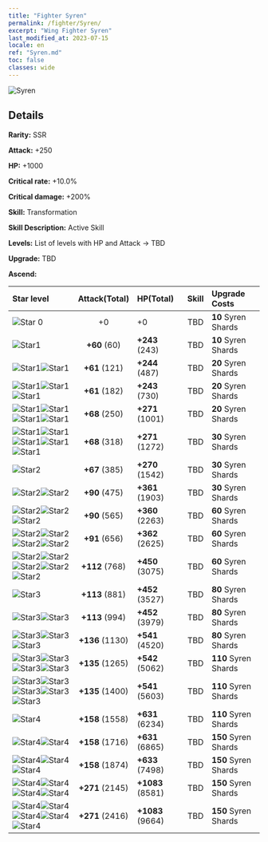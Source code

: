 ```yaml
---
title: "Fighter Syren"
permalink: /fighter/Syren/
excerpt: "Wing Fighter Syren"
last_modified_at: 2023-07-15
locale: en
ref: "Syren.md"
toc: false
classes: wide
---
```



 ![Syren](/images/ship/fj_img7.png)

## Details

 **Rarity:** SSR 

 **Attack:** +250

 **HP:** +1000

 **Critical rate:** +10.0%

 **Critical damage:** +200%

 **Skill:** Transformation

 **Skill Description:**  Active Skill

 **Levels:**  List of levels with HP and Attack -> TBD

 **Upgrade:**  TBD

 **Ascend:**  

  |  Star level | Attack(Total) | HP(Total) |  Skill | Upgrade Costs |
  |:------|:----:|:------|:-------:|:-------------------|
  | ![Star 0](/images/s0.png)  | +0  | +0  | TBD  | **10** Syren Shards |
  | ![Star1](/images/s1.png)  | **+60** (60)  | **+243** (243)  | TBD  | **10** Syren Shards |
  | ![Star1](/images/s1.png)![Star1](/images/s1.png)  | **+61** (121)  | **+244** (487)  | TBD  | **20** Syren Shards |
  | ![Star1](/images/s1.png)![Star1](/images/s1.png)![Star1](/images/s1.png)  | **+61** (182)  | **+243** (730)  | TBD  | **20** Syren Shards |
  | ![Star1](/images/s1.png)![Star1](/images/s1.png)![Star1](/images/s1.png)![Star1](/images/s1.png)  | **+68** (250)  | **+271** (1001)  | TBD  | **20** Syren Shards |
  | ![Star1](/images/s1.png)![Star1](/images/s1.png)![Star1](/images/s1.png)![Star1](/images/s1.png)![Star1](/images/s1.png)  | **+68** (318)  | **+271** (1272)  | TBD  | **30** Syren Shards |
  | ![Star2](/images/s2.png)  | **+67** (385)  | **+270** (1542)  | TBD  | **30** Syren Shards |
  | ![Star2](/images/s2.png)![Star2](/images/s2.png)  | **+90** (475)  | **+361** (1903)  | TBD  | **30** Syren Shards |
  | ![Star2](/images/s2.png)![Star2](/images/s2.png)![Star2](/images/s2.png)  | **+90** (565)  | **+360** (2263)  | TBD  | **60** Syren Shards |
  | ![Star2](/images/s2.png)![Star2](/images/s2.png)![Star2](/images/s2.png)![Star2](/images/s2.png)  | **+91** (656)  | **+362** (2625)  | TBD  | **60** Syren Shards |
  | ![Star2](/images/s2.png)![Star2](/images/s2.png)![Star2](/images/s2.png)![Star2](/images/s2.png)![Star2](/images/s2.png)  | **+112** (768)  | **+450** (3075)  | TBD  | **60** Syren Shards |
  | ![Star3](/images/s3.png)  | **+113** (881)  | **+452** (3527)  | TBD  | **80** Syren Shards |
  | ![Star3](/images/s3.png)![Star3](/images/s3.png)  | **+113** (994)  | **+452** (3979)  | TBD  | **80** Syren Shards |
  | ![Star3](/images/s3.png)![Star3](/images/s3.png)![Star3](/images/s3.png)  | **+136** (1130)  | **+541** (4520)  | TBD  | **80** Syren Shards |
  | ![Star3](/images/s3.png)![Star3](/images/s3.png)![Star3](/images/s3.png)![Star3](/images/s3.png)  | **+135** (1265)  | **+542** (5062)  | TBD  | **110** Syren Shards |
  | ![Star3](/images/s3.png)![Star3](/images/s3.png)![Star3](/images/s3.png)![Star3](/images/s3.png)![Star3](/images/s3.png)  | **+135** (1400)  | **+541** (5603)  | TBD  | **110** Syren Shards |
  | ![Star4](/images/s4.png)  | **+158** (1558)  | **+631** (6234)  | TBD  | **110** Syren Shards |
  | ![Star4](/images/s4.png)![Star4](/images/s4.png)  | **+158** (1716)  | **+631** (6865)  | TBD  | **150** Syren Shards |
  | ![Star4](/images/s4.png)![Star4](/images/s4.png)![Star4](/images/s4.png)  | **+158** (1874)  | **+633** (7498)  | TBD  | **150** Syren Shards |
  | ![Star4](/images/s4.png)![Star4](/images/s4.png)![Star4](/images/s4.png)![Star4](/images/s4.png)  | **+271** (2145)  | **+1083** (8581)  | TBD  | **150** Syren Shards |
  | ![Star4](/images/s4.png)![Star4](/images/s4.png)![Star4](/images/s4.png)![Star4](/images/s4.png)![Star4](/images/s4.png)  | **+271** (2416)  | **+1083** (9664)  | TBD  | **150** Syren Shards |

